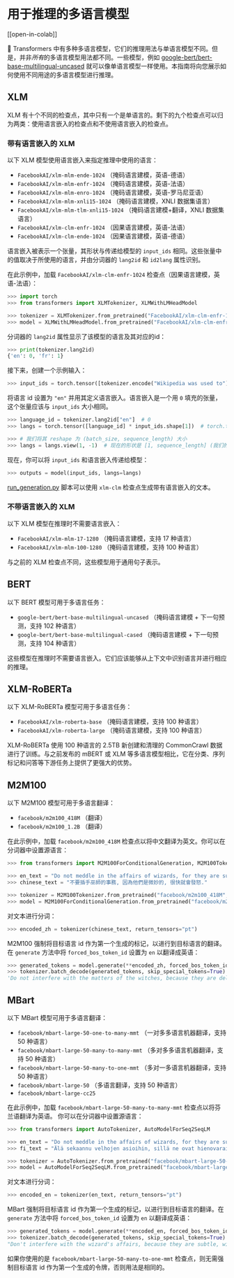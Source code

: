 <!--Copyright 2022 The HuggingFace Team. All rights reserved.

Licensed under the Apache License, Version 2.0 (the "License"); you may not use this file except in compliance with
the License. You may obtain a copy of the License at

http://www.apache.org/licenses/LICENSE-2.0

Unless required by applicable law or agreed to in writing, software distributed under the License is distributed on
an "AS IS" BASIS, WITHOUT WARRANTIES OR CONDITIONS OF ANY KIND, either express or implied. See the License for the
specific language governing permissions and limitations under the License.

⚠️ Note that this file is in Markdown but contain specific syntax for our doc-builder (similar to MDX) that may not be
rendered properly in your Markdown viewer.

-->

# 用于推理的多语言模型

[[open-in-colab]]

🤗 Transformers 中有多种多语言模型，它们的推理用法与单语言模型不同。但是，并非*所有*的多语言模型用法都不同。一些模型，例如 [google-bert/bert-base-multilingual-uncased](https://hf-mirror.com/google-bert/bert-base-multilingual-uncased) 就可以像单语言模型一样使用。本指南将向您展示如何使用不同用途的多语言模型进行推理。

## XLM

XLM 有十个不同的检查点，其中只有一个是单语言的。剩下的九个检查点可以归为两类：使用语言嵌入的检查点和不使用语言嵌入的检查点。

### 带有语言嵌入的 XLM

以下 XLM 模型使用语言嵌入来指定推理中使用的语言：

- `FacebookAI/xlm-mlm-ende-1024` （掩码语言建模，英语-德语）
- `FacebookAI/xlm-mlm-enfr-1024` （掩码语言建模，英语-法语）
- `FacebookAI/xlm-mlm-enro-1024` （掩码语言建模，英语-罗马尼亚语）
- `FacebookAI/xlm-mlm-xnli15-1024` （掩码语言建模，XNLI 数据集语言）
- `FacebookAI/xlm-mlm-tlm-xnli15-1024` （掩码语言建模+翻译，XNLI 数据集语言）
- `FacebookAI/xlm-clm-enfr-1024` （因果语言建模，英语-法语）
- `FacebookAI/xlm-clm-ende-1024` （因果语言建模，英语-德语）

语言嵌入被表示一个张量，其形状与传递给模型的 `input_ids` 相同。这些张量中的值取决于所使用的语言，并由分词器的 `lang2id` 和 `id2lang`  属性识别。

在此示例中，加载 `FacebookAI/xlm-clm-enfr-1024` 检查点（因果语言建模，英语-法语）：

```py
>>> import torch
>>> from transformers import XLMTokenizer, XLMWithLMHeadModel

>>> tokenizer = XLMTokenizer.from_pretrained("FacebookAI/xlm-clm-enfr-1024")
>>> model = XLMWithLMHeadModel.from_pretrained("FacebookAI/xlm-clm-enfr-1024")
```

分词器的 `lang2id` 属性显示了该模型的语言及其对应的id：

```py
>>> print(tokenizer.lang2id)
{'en': 0, 'fr': 1}
```

接下来，创建一个示例输入：

```py
>>> input_ids = torch.tensor([tokenizer.encode("Wikipedia was used to")])  # batch size 为 1
```

将语言 id 设置为 `"en"` 并用其定义语言嵌入。语言嵌入是一个用 `0` 填充的张量，这个张量应该与 `input_ids` 大小相同。

```py
>>> language_id = tokenizer.lang2id["en"]  # 0
>>> langs = torch.tensor([language_id] * input_ids.shape[1])  # torch.tensor([0, 0, 0, ..., 0])

>>> # 我们将其 reshape 为 (batch_size, sequence_length) 大小
>>> langs = langs.view(1, -1)  # 现在的形状是 [1, sequence_length] (我们的 batch size 为 1)
```

现在，你可以将 `input_ids` 和语言嵌入传递给模型：

```py
>>> outputs = model(input_ids, langs=langs)
```

[run_generation.py](https://github.com/huggingface/transformers/tree/main/examples/pytorch/text-generation/run_generation.py) 脚本可以使用 `xlm-clm` 检查点生成带有语言嵌入的文本。

### 不带语言嵌入的 XLM

以下 XLM 模型在推理时不需要语言嵌入：

- `FacebookAI/xlm-mlm-17-1280` （掩码语言建模，支持 17 种语言）
- `FacebookAI/xlm-mlm-100-1280` （掩码语言建模，支持 100 种语言）

与之前的 XLM 检查点不同，这些模型用于通用句子表示。

## BERT

以下 BERT 模型可用于多语言任务：

- `google-bert/bert-base-multilingual-uncased` （掩码语言建模 + 下一句预测，支持 102 种语言）
- `google-bert/bert-base-multilingual-cased` （掩码语言建模 + 下一句预测，支持 104 种语言）

这些模型在推理时不需要语言嵌入。它们应该能够从上下文中识别语言并进行相应的推理。

## XLM-RoBERTa

以下 XLM-RoBERTa 模型可用于多语言任务：

- `FacebookAI/xlm-roberta-base` （掩码语言建模，支持 100 种语言）
- `FacebookAI/xlm-roberta-large` （掩码语言建模，支持 100 种语言）

XLM-RoBERTa 使用 100 种语言的 2.5TB 新创建和清理的 CommonCrawl 数据进行了训练。与之前发布的 mBERT 或 XLM 等多语言模型相比，它在分类、序列标记和问答等下游任务上提供了更强大的优势。

## M2M100

以下 M2M100 模型可用于多语言翻译：

- `facebook/m2m100_418M` （翻译）
- `facebook/m2m100_1.2B` （翻译）

在此示例中，加载 `facebook/m2m100_418M` 检查点以将中文翻译为英文。你可以在分词器中设置源语言：

```py
>>> from transformers import M2M100ForConditionalGeneration, M2M100Tokenizer

>>> en_text = "Do not meddle in the affairs of wizards, for they are subtle and quick to anger."
>>> chinese_text = "不要插手巫師的事務, 因為他們是微妙的, 很快就會發怒."

>>> tokenizer = M2M100Tokenizer.from_pretrained("facebook/m2m100_418M", src_lang="zh")
>>> model = M2M100ForConditionalGeneration.from_pretrained("facebook/m2m100_418M")
```

对文本进行分词：

```py
>>> encoded_zh = tokenizer(chinese_text, return_tensors="pt")
```

M2M100 强制将目标语言 id 作为第一个生成的标记，以进行到目标语言的翻译。在 `generate` 方法中将 `forced_bos_token_id` 设置为 `en` 以翻译成英语：

```py
>>> generated_tokens = model.generate(**encoded_zh, forced_bos_token_id=tokenizer.get_lang_id("en"))
>>> tokenizer.batch_decode(generated_tokens, skip_special_tokens=True)
'Do not interfere with the matters of the witches, because they are delicate and will soon be angry.'
```

## MBart

以下 MBart 模型可用于多语言翻译：

- `facebook/mbart-large-50-one-to-many-mmt` （一对多多语言机器翻译，支持 50 种语言）
- `facebook/mbart-large-50-many-to-many-mmt` （多对多多语言机器翻译，支持 50 种语言）
- `facebook/mbart-large-50-many-to-one-mmt` （多对一多语言机器翻译，支持 50 种语言）
- `facebook/mbart-large-50` （多语言翻译，支持 50 种语言）
- `facebook/mbart-large-cc25`

在此示例中，加载  `facebook/mbart-large-50-many-to-many-mmt` 检查点以将芬兰语翻译为英语。 你可以在分词器中设置源语言：

```py
>>> from transformers import AutoTokenizer, AutoModelForSeq2SeqLM

>>> en_text = "Do not meddle in the affairs of wizards, for they are subtle and quick to anger."
>>> fi_text = "Älä sekaannu velhojen asioihin, sillä ne ovat hienovaraisia ja nopeasti vihaisia."

>>> tokenizer = AutoTokenizer.from_pretrained("facebook/mbart-large-50-many-to-many-mmt", src_lang="fi_FI")
>>> model = AutoModelForSeq2SeqLM.from_pretrained("facebook/mbart-large-50-many-to-many-mmt")
```

对文本进行分词：

```py
>>> encoded_en = tokenizer(en_text, return_tensors="pt")
```

MBart 强制将目标语言 id 作为第一个生成的标记，以进行到目标语言的翻译。在 `generate` 方法中将 `forced_bos_token_id` 设置为 `en` 以翻译成英语：

```py
>>> generated_tokens = model.generate(**encoded_en, forced_bos_token_id=tokenizer.lang_code_to_id["en_XX"])
>>> tokenizer.batch_decode(generated_tokens, skip_special_tokens=True)
"Don't interfere with the wizard's affairs, because they are subtle, will soon get angry."
```

如果你使用的是 `facebook/mbart-large-50-many-to-one-mmt` 检查点，则无需强制目标语言 id 作为第一个生成的令牌，否则用法是相同的。
